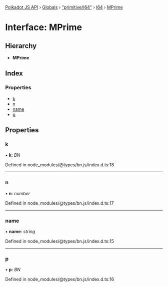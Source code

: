 [Polkadot JS API](../README.md) › [Globals](../globals.md) › ["primitive/I64"](../modules/_primitive_i64_.md) › [I64](../classes/_primitive_i64_.i64.md) › [MPrime](_primitive_i64_.i64.mprime.md)

# Interface: MPrime

## Hierarchy

* **MPrime**

## Index

### Properties

* [k](_primitive_i64_.i64.mprime.md#k)
* [n](_primitive_i64_.i64.mprime.md#n)
* [name](_primitive_i64_.i64.mprime.md#name)
* [p](_primitive_i64_.i64.mprime.md#p)

## Properties

###  k

• **k**: *BN*

Defined in node_modules/@types/bn.js/index.d.ts:18

___

###  n

• **n**: *number*

Defined in node_modules/@types/bn.js/index.d.ts:17

___

###  name

• **name**: *string*

Defined in node_modules/@types/bn.js/index.d.ts:15

___

###  p

• **p**: *BN*

Defined in node_modules/@types/bn.js/index.d.ts:16
